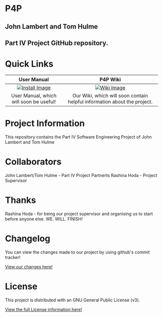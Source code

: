 P4P
===
John Lambert and Tom Hulme
--------------------------
Part IV Project GitHub repository.
----------------------------------

# Quick Links
<!-- If you add quicklinks, use http://www.iconarchive.com/ to search for icons. I used 72x72. Most images on this site are either free or GNU. So we're sweet as using them. -->
User Manual|P4P Wiki
:-----------:|:----------:
[![Install Image](http://icons.iconarchive.com/icons/saki/snowish/72/Install-icon.png)](https://github.com/TomHulme/P4P/wiki/User-Manual)|[![Wiki Image](http://icons.iconarchive.com/icons/dakirby309/windows-8-metro/72/Web-Wikipedia-alt-1-Metro-icon.png)](https://github.com/TomHulme/P4P/wiki)
User Manual, which will soon be useful! | Our Wiki, which will soon contain helpful information about the project.

# Project Information

This repository contains the Part IV Software Engineering Project of John Lambert and Tom Hulme

# Collaborators

John Lambert/Tom Hulme - Part IV Project Partnerts
Rashina Hoda - Project Supervisor

# Thanks
Rashina Hoda - for being our project supervisor and organising us to start before anyone else. WE. WILL. FINISH!

# Changelog

You can view the changes made to our project by using github's commit tracker!

[View our changes here!](https://github.com/TomHulme/P4P/commits/master)


# License

This project is distributed with an GNU General Public License (v3).

[View the full License information here!](https://github.com/TomHulme/P4P/blob/master/LICENSE)
